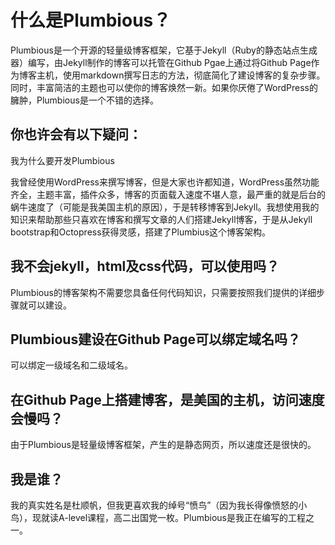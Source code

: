 # 什么是Plumbious？
Plumbious是一个开源的轻量级博客框架，它基于Jekyll（Ruby的静态站点生成器）编写，由Jekyll制作的博客可以托管在Github Pgae上通过将Github Page作为博客主机，使用markdown撰写日志的方法，彻底简化了建设博客的复杂步骤。同时，丰富简洁的主题也可以使你的博客焕然一新。如果你厌倦了WordPress的臃肿，Plumbious是一个不错的选择。

## 你也许会有以下疑问：

我为什么要开发Plumbious

我曾经使用WordPress来撰写博客，但是大家也许都知道，WordPress虽然功能齐全，主题丰富，插件众多，博客的页面载入速度不堪人意，最严重的就是后台的蜗牛速度了（可能是我美国主机的原因），于是转移博客到Jekyll。我想使用我的知识来帮助那些只喜欢在博客和撰写文章的人们搭建Jekyll博客，于是从Jekyll bootstrap和Octopress获得灵感，搭建了Plumbius这个博客架构。

## 我不会jekyll，html及css代码，可以使用吗？

Plumbious的博客架构不需要您具备任何代码知识，只需要按照我们提供的详细步骤就可以建设。

## Plumbious建设在Github Page可以绑定域名吗？

可以绑定一级域名和二级域名。

## 在Github Page上搭建博客，是美国的主机，访问速度会慢吗？

由于Plumbious是轻量级博客框架，产生的是静态网页，所以速度还是很快的。

## 我是谁？

我的真实姓名是杜顺帆，但我更喜欢我的绰号“愤鸟”（因为我长得像愤怒的小鸟），现就读A-level课程，高二出国党一枚。Plumbious是我正在编写的工程之一。